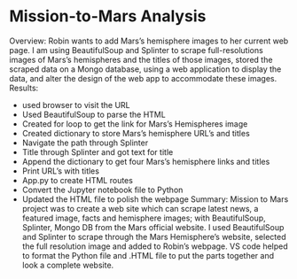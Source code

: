 # Mission-to-Mars Analysis
Overview:
Robin wants to add Mars’s hemisphere images to her current web page. I am using BeautifulSoup and Splinter to scrape full-resolutions images of Mars’s hemispheres and the titles of those images, stored the scraped data on a Mongo database, using a web application to display the data, and alter the design of the web app to accommodate these images.
Results:
-	 used browser to visit the URL 
-	Used BeautifulSoup to parse the HTML
-	Created for loop to get the link for Mars’s Hemispheres image
-	Created dictionary to store Mars’s hemisphere URL’s and titles
-	Navigate the path through Splinter
-	Title through Splinter and got text for title
-	Append the dictionary to get four Mars’s hemisphere links and titles
-	Print URL’s with titles
-	App.py to create HTML routes
-	Convert the Jupyter notebook file to Python
-	Updated the HTML file to polish the webpage
Summary:
Mission to Mars project was to create a web site which can scrape latest news, a featured image, facts and hemisphere images; with BeautifulSoup, Splinter, Mongo DB from the Mars official website. I used BeautifulSoup and Splinter to scrape through the Mars Hemisphere’s website, selected the full resolution image and added to Robin’s webpage. VS code helped to format the Python file and  .HTML file to put the parts together and look a complete website. 
